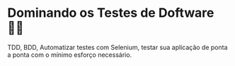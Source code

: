 # Dominando os Testes de Doftware 👨‍💻

TDD, BDD, Automatizar testes com Selenium, testar sua aplicação de ponta a ponta com o mínimo esforço necessário.


